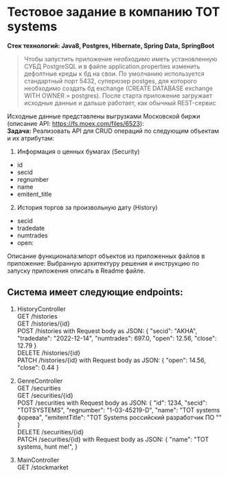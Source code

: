 # Тестовое задание в компанию TOT systems
**Стек технологий: Java8, Postgres, Hibernate, Spring Data, SpringBoot**

> Чтобы запустить приложение необходимо иметь установленную СУБД PostgreSQL и в файле application.properties изменить дефолтные креды к бд на свои. По умолчанию используется стандартный порт 5432, суперюзер postges, для которого необходимо создать бд exchange (CREATE DATABASE exchange WITH OWNER = postgres). После старта приложение загружает исходные данные и дальше работает, как обычный REST-сервис

Исходные данные представлены выгрузками Московской биржи (описание API: https://fs.moex.com/files/6523): <br>
**Задача:** Реализовать API для CRUD операций по следующим объектам и их атрибутам:
1. Информация о ценных бумагах (Security)
- id
- secid
- regnumber
- name
- emitent_title
2. История торгов за произвольную дату (History)
- secid
- tradedate
- numtrades
- open:

Описание функционала:мпорт объектов из приложенных файлов в приложение:
Выбранную архитектуру решения и инструкцию по запуску приложения описать в Readme
файле.


## Система имеет следующие endpoints: ##
1. HistoryController <br>
GET /histories <br>
GET /histories/{id} <br>
POST /histories with Request body as JSON: 
  {
    "secid": "AKHA",
    "tradedate": "2022-12-14",
    "numtrades": 697.0,
    "open": 12.56,
    "close": 12.79
}<br>
DELETE /histories/{id} <br>
PATCH /histories/{id} with Request body as JSON: 
  {
    "open": 14.56,
    "close": 0.44
  }

2. GenreController <br>
GET /securities <br>
GET /securities/{id} <br>
POST /securities with Request body as JSON: 
 {
    "id": 1234,
    "secid": "TOTSYSTEMS",
    "regnumber": "1-03-45219-D",
    "name": "TOT systems форева",
    "emitentTitle": "TOT Systems российский разработчик ПО ""
} <br>
DELETE /securities/{id} <br>
PATCH /securities/{id} with Request body as JSON: 
{
    "name": "TOT systems, hunt me!",
}

3. MainController <br>
GET /stockmarket 
